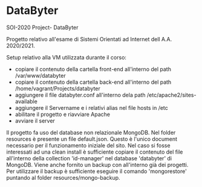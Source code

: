 # DataByter
SOI-2020 Project- DataByter

Progetto relativo all'esame di Sistemi Orientati ad Internet dell A.A. 2020/2021.

Setup relativo alla VM utilizzata durante il corso:
- copiare il contenuto della cartella front-end all'interno del path /var/www/databyter
- copiare il contenuto della cartella back-end all'interno del path /home/vagrant/Projects/databyter
- aggiungere il file databyter.conf all'interno dela path /etc/apache2/sites-available
- aggiungere il Servername e i relativi alias nel file hosts in /etc
- abilitare il progetto e riavviare Apache
- avviare il server

Il progetto fa uso del database non relazionale MongoDB. Nel folder resources è presente un file default.json. Questo è l'unico document necessario per il funzionamento iniziale del sito. Nel caso si fosse interessati ad una clean install è sufficiente copiare il contenuto del file all'interno della collection 'id-manager' nel database 'databyter' di MongoDB.
Viene anche fornito un backup con all'interno già dei progetti. Per utilizzare il backup è sufficiente eseguire il comando 'mongorestore' puntando al folder resources/mongo-backup.
